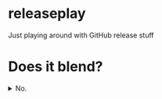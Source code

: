 # releaseplay
Just playing around with GitHub release stuff

# Does it blend?

<details>
  <summary>No.</summary>
  Yes.
</details>


